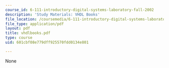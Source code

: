 ```yaml
---
course_id: 6-111-introductory-digital-systems-laboratory-fall-2002
description: 'Study Materials: VHDL Books'
file_location: /coursemedia/6-111-introductory-digital-systems-laboratory-fall-2002/601cbf08e779dff925570fdd0134e801_vhdlbooks.pdf
file_type: application/pdf
layout: pdf
title: vhdlbooks.pdf
type: course
uid: 601cbf08e779dff925570fdd0134e801

---
```

None